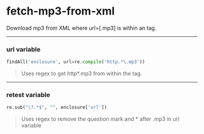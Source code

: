 # fetch-mp3-from-xml
Download mp3 from XML where url=[.mp3] is within an <enclosure> tag.

***

### url variable
```python
findAll('enclosure', url=re.compile('http.*\.mp3'))
```
> Uses regex to get http*.mp3 from within the <enclosure> tag.

---

### retest variable
```python
re.sub("\?.*$", "", enclosure['url'])
```
> Uses regex to remove the question mark and * after .mp3 in url variable

